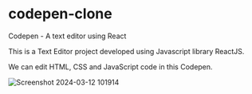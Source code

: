 # codepen-clone
Codepen - A text editor using React

This is a Text Editor project developed using Javascript library ReactJS.

We can edit HTML, CSS and JavaScript code in this Codepen.

![Screenshot 2024-03-12 101914](https://github.com/sandeshgowdav/codepen-clone/assets/119774281/8bf7b727-6ec4-4952-ba6e-98ec71262588)
